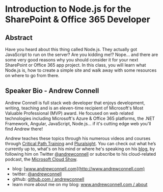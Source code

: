Introduction to Node.js for the SharePoint & Office 365 Developer
=================================================================

Abstract
--------
Have you heard about this thing called Node.js. They actually got JavaScript to run on the server? Are you kidding me!? Nope... and there are some very good reasons why you should consider it for your next SharePoint or Office 365 app project. In this class, you will learn what Node.js is, how to create a simple site and walk away with some resources on where to go from there.

Speaker Bio - Andrew Connell
----------------------------
Andrew Connell is full stack web developer that enjoys development, writing, teaching and is an eleven-time recipient of Microsoft's Most Valuable Professional (MVP) award. He focused on web related technologies including Microsoft's Azure & Office 365 platforms, the .NET Framework, Angular, JavaScript, Node.js... if it's cutting edge web you'll find Andrew there! 

Andrew teaches these topics through his numerous videos and courses through [Critical Path Training](http://www.CriticalPathTraining.com) and [Pluralsight](http://www.pluralsight.com/author/andrew-connell). You can check out what he’s currently up to, what's on his mind or where he's speaking on his [blog](http://www.andrewconnell.com), by following him on Twitter [@andrewconnell](http://www.twitter.com/andrewconnell) or subscribe to his cloud-related podcast, the [Microsoft Cloud Show](http://www.microsoftcloudshow.com). 
 
- blog: [www.andrewconnell.com](http://www.andrewconnell.com)
- twitter: [@andrewconnell](http://www.twitter.com/andrewconnell)
- github: [github.com / andrewconnell](http://github.com/andrewconnell)
- learn more about me on my blog: [www.andrewconnell.com / about](http://www.andrewconnell.com/About)